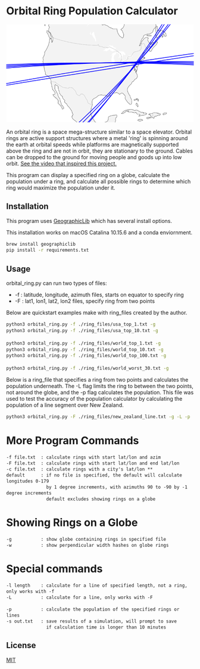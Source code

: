 # Orbital Ring Population Calculator

![North America](/images/north_america.png)

An orbital ring is a space mega-structure similar to a space elevator.  Orbital rings are active support structures where a metal 'ring' is spinning around the earth at orbital speeds while platforms are magnetically supported above the ring and are not in orbit, they are stationary to the ground.  Cables can be dropped to the ground for moving people and goods up into low orbit.  [See the video that inspired this project.](https://www.youtube.com/watch?v=LMbI6sk-62E)

This program can display a specified ring on a globe, calculate the population under a ring, and calculate all possible rings to determine which ring would maximize the population under it.

## Installation

This program uses [GeographicLib](https://geographiclib.sourceforge.io/html/install.html) which has several install options.

This installation works on macOS Catalina 10.15.6 and a conda enviornment.

```bash
brew install geographiclib
pip install -r requirements.txt
```

## Usage

orbital_ring.py can run two types of files:
* -f : latitude, longitude, azimuth files, starts on equator to specify ring
* -F : lat1, lon1, lat2, lon2 files, specify ring from two points

Below are quickstart examples make with ring_files created by the author.

```bash
python3 orbital_ring.py -f ./ring_files/usa_top_1.txt -g
python3 orbital_ring.py -f ./ring_files/usa_top_10.txt -g

python3 orbital_ring.py -f ./ring_files/world_top_1.txt -g
python3 orbital_ring.py -f ./ring_files/world_top_10.txt -g
python3 orbital_ring.py -f ./ring_files/world_top_100.txt -g

python3 orbital_ring.py -f ./ring_files/world_worst_30.txt -g
```

Below is a ring_file that specifies a ring from two points and calculates the population underneath.  The -L flag limits the ring to between the two points, not around the globe, and the -p flag calculates the population.  This file was used to test the accuracy of the population calculator by calculating the population of a line segment over New Zealand.

```bash
python3 orbital_ring.py -F ./ring_files/new_zealand_line.txt -g -L -p
```

# More Program Commands
    -f file.txt  : calculate rings with start lat/lon and azim
    -F file.txt  : calculate rings with start lat/lon and end lat/lon
    -c file.txt  : calculate rings with a city's lat/lon **
    default      : if no file is specified, the default will calculate longitudes 0-179
                   by 1 degree increments, with azimuths 90 to -90 by -1 degree increments 
                   default excludes showing rings on a globe

# Showing Rings on a Globe
    -g           : show globe containing rings in specified file
    -w           : show perpendicular width hashes on globe rings

# Special commands
    -l length    : calculate for a line of specified length, not a ring, only works with -f
    -L           : calculate for a line, only works with -F

    -p           : calculate the population of the specified rings or lines
    -s out.txt   : save results of a simulation, will prompt to save
                   if calculation time is longer than 10 minutes

## License
[MIT](https://choosealicense.com/licenses/mit/)
